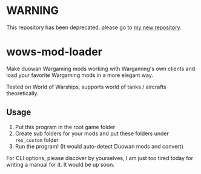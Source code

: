# **WARNING**

This repository has been deprecated, please go to [my new repository](https://github.com/LBYPatrick/World-Of-Waifus).

# wows-mod-loader

Make duowan Wargaming mods working with Wargaming's own clients and load your favorite Wargaming mods in a more elegant way. 

Tested on World of Warships, supports world of tanks / aircrafts theoretically.

## Usage

1. Put this program in the root game folder
2. Create sub folders for your mods and put these folders under ``res_custom`` folder
3. Run the program! (It would auto-detect Duowan mods and convert)

For CLI options, please discover by yourselves, I am just too tired today for writing a manual for it. It would be up soon.

